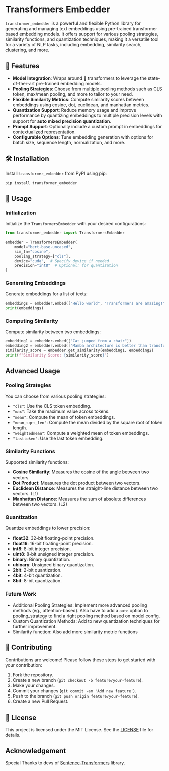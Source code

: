 # Transformers Embedder

`transformer_embedder` is a powerful and flexible Python library for generating and managing text embeddings using pre-trained transformer based embedding models. It offers support for various pooling strategies, similarity functions, and quantization techniques, making it a versatile tool for a variety of NLP tasks, including embedding, similarity search, clustering, and more.

## 🚀 Features

- **Model Integration**: Wraps around 🤗 transformers to leverage the state-of-ther-art pre-trained embedding models.
- **Pooling Strategies**: Choose from multiple pooling methods such as CLS token, max/mean pooling, and more to tailor to your need.
- **Flexible Similarity Metrics**: Compute similarity scores between embeddings using cosine, dot, euclidean, and manhattan metrics.
- **Quantization Support**: Reduce memory usage and improve performance by quantizing embeddings to multiple precision levels with support for **auto mixed precision quantization**.
- **Prompt Support**: Optionally include a custom prompt in embeddings for contextualized representation.
- **Configurable Options**: Tune embedding generation with options for batch size, sequence length, normalization, and more.

## 🛠 Installation

Install `transformer_embedder` from PyPI using pip:

```bash
pip install transformer_embedder
```

## 📖 Usage

### Initialization

Initialize the `TransformersEmbedder` with your desired configurations:

```python
from transformer_embedder import TransformersEmbedder

embedder = TransformersEmbedder(
    model="bert-base-uncased",
    sim_fn="cosine",
    pooling_strategy=["cls"],
    device="cuda",  # Specify device if needed
    precision="int8"  # Optional: for quantization
)
```

### Generating Embeddings

Generate embeddings for a list of texts:

```python
embeddings = embedder.embed(["Hello world", "Transformers are amazing!"])
print(embeddings)
```

### Computing Similarity

Compute similarity between two embeddings:

```python
embedding1 = embedder.embed(["Cat jumped from a chair"])
embedding2 = embedder.embed(["Mamba architecture is better than transformers tho, ngl."])
similarity_score = embedder.get_similarity(embedding1, embedding2)
print(f"Similarity Score: {similarity_score}")
```

## Advanced Usage

### Pooling Strategies

You can choose from various pooling strategies:
- `"cls"`: Use the CLS token embedding.
- `"max"`: Take the maximum value across tokens.
- `"mean"`: Compute the mean of token embeddings.
- `"mean_sqrt_len"`: Compute the mean divided by the square root of token length.
- `"weightedmean"`: Compute a weighted mean of token embeddings.
- `"lasttoken"`: Use the last token embedding.

### Similarity Functions

Supported similarity functions:
- **Cosine Similarity**: Measures the cosine of the angle between two vectors.
- **Dot Product**: Measures the dot product between two vectors.
- **Euclidean Distance**: Measures the straight-line distance between two vectors. (L1)
- **Manhattan Distance**: Measures the sum of absolute differences between two vectors. (L2)

### Quantization

Quantize embeddings to lower precision:
- **float32**: 32-bit floating-point precision.
- **float16**: 16-bit floating-point precision.
- **int8**: 8-bit integer precision.
- **uint8**: 8-bit unsigned integer precision.
- **binary**: Binary quantization.
- **ubinary**: Unsigned binary quantization.
- **2bit**: 2-bit quantization.
- **4bit**: 4-bit quantization.
- **8bit**: 8-bit quantization.

### Future Work
- Additional Pooling Strategies: Implement more advanced pooling methods (eg., attention-based). Also have to add a `auto` option to pooling_strategy to find a right pooling method based on model config.
- Custom Quantization Methods: Add to new quantization techniques for further improvement.
- Similarity function: Also add more similarity metric functions

## 🤝 Contributing

Contributions are welcome! Please follow these steps to get started with your contribution:

1. Fork the repository.
2. Create a new branch (`git checkout -b feature/your-feature`).
3. Make your changes.
4. Commit your changes (`git commit -am 'Add new feature'`).
5. Push to the branch (`git push origin feature/your-feature`).
6. Create a new Pull Request.

## 📄 License

This project is licensed under the MIT License. See the [LICENSE](https://github.com/xdevfaheem/transformers_embedder/blob/main/LICENSE) file for details.

## Acknowledgement

Special Thanks to devs of [Sentence-Transformers](https://github.com/UKPLab/sentence-transformers/tree/master) library. 